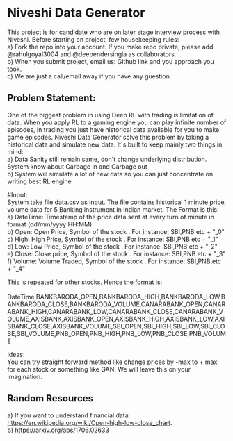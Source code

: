 # Niveshi Data Generator
This project is for candidate who are on later stage interview process with Niveshi. Before starting on project, few housekeeping rules:
<br>a) Fork the repo into your account. If you make repo private, please add @rahulgoyal3004 and @deependersingla as collaborators.<br>
b) When you submit project, email us: Github link and you approach you took.<br>
c) We are just a call/email away if you have any guestion.
<br>


## Problem Statement:
One of the biggest problem in using Deep RL with trading is limitation of data. When you apply RL to a gaming engine you can play infinite number of episodes, in trading you just have historical data available for you to make game episodes. Niveshi Data Generator solve this problem by taking a historical data and simulate new data. It's built to keep mainly two things in mind: <br>
a) Data Sanity still remain same, don't change underlying distribution. System know about Garbage in and Garbage out<br>
b) System will simulate a lot of new data so you can just concentrate on writing best RL engine

#Input:<br>
System take file data.csv as input. The file contains historical 1 minute price, volume data for 5 Banking instrument in Indian market. The Format is this:<br>
a) DateTime: Timestamp of the price data sent at every turn of minute in format (dd/mm/yyyy HH:MM)<br>
b) Open: Open Price, Symbol of the stock . For instance: SBI,PNB etc + "_0"<br>
c) High: High Price,  Symbol of the stock . For instance: SBI,PNB etc + "_1"<br>
d) Low: Low Price,  Symbol of the stock . For instance: SBI,PNB etc + "_2"<br>
e) Close: Close price,  Symbol of the stock . For instance: SBI,PNB etc + "_3"<br>
f) Volume: Volume Traded,  Symbol of the stock . For instance: SBI,PNB,etc + "_4"<br>

This is repeated for other stocks. Hence the format is:<br><br>
DateTime,BANKBARODA_OPEN,BANKBARODA_HIGH,BANKBARODA_LOW,BANKBARODA_CLOSE,BANKBARODA_VOLUME,CANARABANK_OPEN,CANARABANK_HIGH,CANARABANK_LOW,CANARABANK_CLOSE,CANARABANK_VOLUME,AXISBANK,AXISBANK_OPEN,AXISBANK_HIGH,AXISBANK_LOW,AXISBANK_CLOSE,AXISBANK_VOLUME,SBI_OPEN,SBI_HIGH,SBI_LOW,SBI_CLOSE,SBI_VOLUME,PNB_OPEN,PNB_HIGH,PNB_LOW,PNB_CLOSE,PNB_VOLUME


Ideas:<br> You can try straight forward method like change prices by -max to + max for each stock or something like GAN. We will leave this on your imagination. 

## Random Resources <br>
a) If you want to understand financial data: https://en.wikipedia.org/wiki/Open-high-low-close_chart. <br>
b) https://arxiv.org/abs/1706.02633<br>
